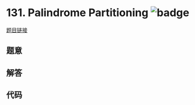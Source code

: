 # 131. Palindrome Partitioning ![badge](https://img.shields.io/badge/-medium-yellow?style=flat-square)

[题目链接](https://leetcode.com/problems/palindrome-partitioning)

## 题意

## 解答

## 代码

